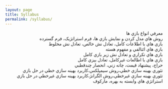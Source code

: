 ```yaml
---
layout: page
title: Syllabus
permalink: /syllabus/
---
```


<div dir="rtl">

 معرفي انواع بازي ها
 <br>
  روش هاي مدل کردن و نمايش بازي ها، فرم استراتژيک، فرم گسترده
  <br>
  بازي هاي با اطلاعات کامل، تعادل نش خالص، تعادل نش مخلوط
  <br>
 بازي هاي ائتالفي و مفهوم هسته
 <br>
  بازي هاي تکراري و تعادل نش زير بازي کامل
  <br>
  بازي هاي با اطالعات غيرکامل، تعادل بيزي کامل
  <br>
  حراج، پيشنهاد قيمت، چانه زني، انحصار چندقطبي
  <br>
  تئوري بهينه سازي خطي،روش سيمپلکس،کاربرد بهينه سازي خطي در حل بازي
  <br>
  تئوري بهينه سازي غيرخطي،روش الگرانژ،کاربرد بهينه سازي غيرخطي در حل بازي
  <br>
  استراتژي هاي وابسته به بهره، مارکوف
</div>
